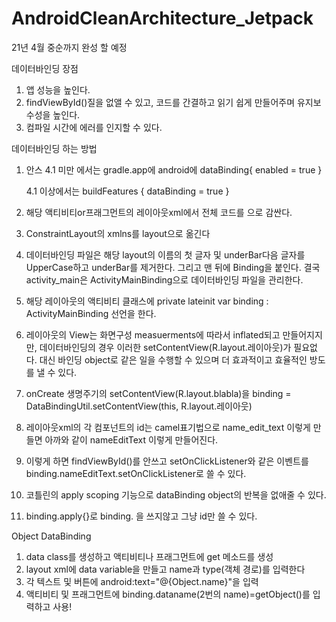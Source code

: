 # AndroidCleanArchitecture_Jetpack

21년 4월 중순까지 완성 할 예정 

데이터바인딩 장점

1. 앱 성능을 높인다.
2. findViewById()질을 없앨 수 있고, 코드를 간결하고 읽기 쉽게 만들어주며 유지보수성을 높인다.
3. 컴파일 시간에 에러를 인지할 수 있다.

데이터바인딩 하는 방법

1. 안스 4.1 미만 에서는 gradle.app에 android에
    dataBinding{
      enabled = true
    }
    
   4.1 이상에서는
    buildFeatures {
        dataBinding = true
    }
    
2. 해당 액티비티or프래그먼트의 레이아웃xml에서 전체 코드를 <layout></layout>으로 감싼다.

3. ConstraintLayout의 xmlns를 layout으로 옮긴다

4. 데이터바인딩 파일은 해당 layout의 이름의 첫 글자 및 underBar다음 글자를 UpperCase하고 underBar를 제거한다. 그리고 맨 뒤에 Binding을 붙인다. 결국 activity_main은 ActivityMainBinding으로    데이터바인딩 파일을 관리한다.

5. 해당 레이아웃의 액티비티 클래스에 private lateinit var binding : ActivityMainBinding 선언을 한다.

6. 레이아웃의 View는 화면구성 measuerments에 따라서 inflated되고 만들어지지만, 데이터바인딩의 경우 이러한 setContentView(R.layout.레이아웃)가 필요없다. 대신 바인딩 object로 같은 일을 수행할    수 있으며 더 효과적이고 효율적인 방도를 낼 수 있다.

7. onCreate 생명주기의 setContentView(R.layout.blabla)을 binding = DataBindingUtil.setContentView(this, R.layout.레이아웃)

8. 레이아웃xml의 각 컴포넌트의 id는 camel표기법으로 name_edit_text 이렇게 만들면 아까와 같이 nameEditText 이렇게 만들어진다.

9. 이렇게 하면 findViewById()를 안쓰고 setOnClickListener와 같은 이벤트를 binding.nameEditText.setOnClickListener로 쓸 수 있다.

10. 코틀린의 apply scoping 기능으로 dataBinding object의 반복을 없애줄 수 있다.

11. binding.apply{}로 binding. 을 쓰지않고 그냥 id만 쓸 수 있다.

Object DataBinding

1. data class를 생성하고 액티비티나 프래그먼트에 get 메소드를 생성
2. layout xml에 data variable을 만들고 name과 type(객체 경로)를 입력한다
3. 각 텍스트 및 버튼에 android:text="@{Object.name}"을 입력
4. 액티비티 및 프래그먼트에 binding.dataname(2번의 name)=getObject()를 입력하고 사용!
